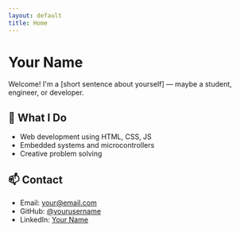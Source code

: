 ```yaml
---
layout: default
title: Home
---
```


# Your Name

Welcome! I'm a [short sentence about yourself] — maybe a student, engineer, or developer.

## 🔧 What I Do

- Web development using HTML, CSS, JS
- Embedded systems and microcontrollers
- Creative problem solving

## 📫 Contact

- Email: your@email.com
- GitHub: [@yourusername](https://github.com/yourusername)
- LinkedIn: [Your Name](https://linkedin.com/in/yourname)
